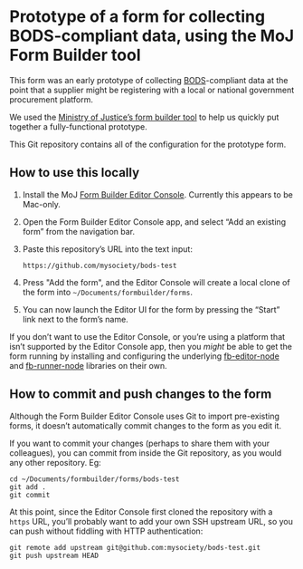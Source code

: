 # Prototype of a form for collecting BODS-compliant data, using the MoJ Form Builder tool

This form was an early prototype of collecting [BODS](http://standard.openownership.org/en/0.2.0/)-compliant data at the point that a supplier might be registering with a local or national government procurement platform.

We used the [Ministry of Justice’s form builder tool](https://github.com/ministryofjustice/fb-editor-console-electron) to help us quickly put together a fully-functional prototype.

This Git repository contains all of the configuration for the prototype form.

## How to use this locally

1. Install the MoJ [Form Builder Editor Console](https://github.com/ministryofjustice/fb-editor-console-electron). Currently this appears to be Mac-only.
2. Open the Form Builder Editor Console app, and select “Add an existing form” from the navigation bar.
3. Paste this repository’s URL into the text input:

       https://github.com/mysociety/bods-test

4. Press "Add the form", and the Editor Console will create a local clone of the form into `~/Documents/formbuilder/forms`.
5. You can now launch the Editor UI for the form by pressing the “Start” link next to the form’s name.

If you don’t want to use the Editor Console, or you’re using a platform that isn’t supported by the Editor Console app, then you _might_ be able to get the form running by installing and configuring the underlying [fb-editor-node](https://github.com/ministryofjustice/fb-editor-node) and [fb-runner-node](https://github.com/ministryofjustice/fb-runner-node) libraries on their own.

## How to commit and push changes to the form

Although the Form Builder Editor Console uses Git to import pre-existing forms, it doesn’t automatically commit changes to the form as you edit it.

If you want to commit your changes (perhaps to share them with your colleagues), you can commit from inside the Git repository, as you would any other repository. Eg:

    cd ~/Documents/formbuilder/forms/bods-test
    git add .
    git commit

At this point, since the Editor Console first cloned the repository with a `https` URL, you’ll probably want to add your own SSH upstream URL, so you can push without fiddling with HTTP authentication:

    git remote add upstream git@github.com:mysociety/bods-test.git
    git push upstream HEAD
